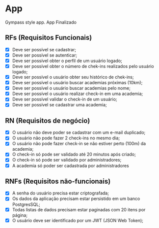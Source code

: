 # App

Gympass style app.
App Finalizado

## RFs (Requisitos Funcionais)

- [x] Deve ser possível se cadastrar;
- [x] Deve ser possível se autenticar;
- [x] Deve ser possível obter o perfil de um usuário logado;
- [x] Deve ser possível obter o número de chek-ins realizados pelo usuário logado;
- [x] Deve ser possível o usuário obter seu histórico de chek-ins;
- [x] Deve ser possível o usuário buscar academias próximas (10km);
- [x] Deve ser possível o usuário buscar academias pelo nome;
- [x] Deve ser possível o usuário realizar check-in em uma academia;
- [x] Deve ser possível validar o check-in de um usuário;
- [x] Deve ser possível se cadastrar uma academia;

## RN (Requisitos de negócio)

- [x] O usuário não deve poder se cadastrar com um e-mail duplicado;
- [x] O usuário não pode fazer 2 check-ins no mesmo dia;
- [x] O usuário não pode fazer check-in se não estiver perto (100m) da academia;
- [x] O check-in só pode ser validado até 20 minutos após criado;
- [x] O check-in só pode ser validado por administradores;
- [x] A academia só poder ser cadastrada por administradores

## RNFs (Requisitos não-funcionais)

- [x] A senha do usuário precisa estar criptografada;
- [x] Os dados da aplicação precisam estar persistido em um banco PostgresSQL;
- [x] Todas listas de dados precisam estar paginadas com 20 itens por página;
- [x] O usuário deve ser identificado por um JWT (JSON Web Token);
